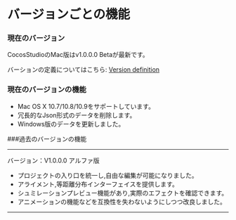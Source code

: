 # バージョンごとの機能

### 現在のバージョン

CocosStudioのMac版はv1.0.0.0 Betaが最新です。

バーションの定義についてはこちら: [Version definition](./../other/version/en.md)

### 現在のバージョンの機能

- Mac OS X 10.7/10.8/10.9をサポートしています。
- 冗長的なJson形式のデータを削除します。
- Windows版のデータを更新しました。

###過去のバージョンの機能

----

バージョン：V1.0.0.0 アルファ版

- プロジェクトの入り口を統一し,自由な編集が可能になりました。
- アライメント,等距離分布インターフェイスを提供します。
- シュミレーションプレビュー機能があり,実際のエフェクトを確認できます。
- アニメーションの機能などを互換性を失わないようにしつつ改良しました。


----
